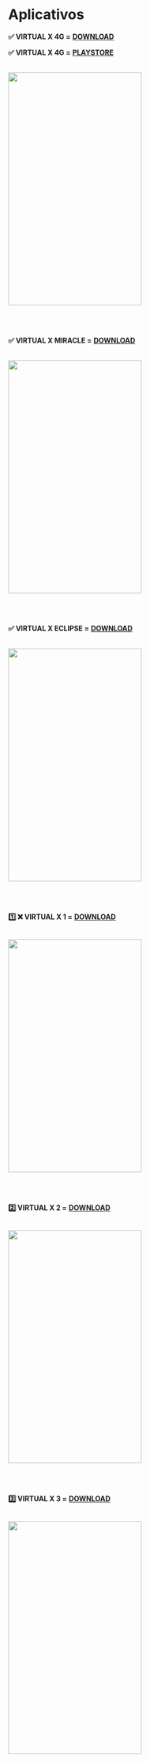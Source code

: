 # Aplicativos

<b> ✅ VIRTUAL X 4G =</b> <a href="https://github.com/Lockednet/Aplicativos/raw/main/VIRTUAL_X_4G.apk"><b>DOWNLOAD</b></a>

<b> ✅ VIRTUAL X 4G =</b> <a href="https://play.google.com/store/apps/details?id=com.virtualxconecta.vpn"><b>PLAYSTORE</b></a>

<br/>

<img src="https://i.ibb.co/WHZ5CFP/Screenshot-20221009-163837-VIRTUAL-X-4-G.jpg" height="470" width="270">

<br/><br/>

<b> ✅ VIRTUAL X MIRACLE =</b> <a href="https://github.com/Lockednet/Aplicativos/raw/main/VIRTUAL_X_MIRACLE.apk"><b>DOWNLOAD</b></a>

<br/>

<img src="https://i.ibb.co/44KLLLk/Screenshot-20221009-141022-Virtual-X-Miracle.jpg" height="470" width="270">

<br/><br/>

<b> ✅ VIRTUAL X ECLIPSE =</b> <a href="https://github.com/Lockednet/Aplicativos/raw/main/VIRTUAL_X_ECLIPSE.apk"><b>DOWNLOAD</b></a>

<br/>

<img src="https://i.ibb.co/FbGFVbm/Screenshot-20221009-141034-Virtual-X-Eclipse.jpg" height="470" width="270">

<br/><br/>

<b>1️⃣ ❌ VIRTUAL X 1 =</b> <a href="https://github.com/Lockednet/Aplicativos/raw/main/VIRTUAL_X_1.apk"><b>DOWNLOAD</b></a>

<br/>

<img src="https://i.ibb.co/5RHyj6c/Screenshot-20221009-133539-VIRTUAL-X.jpg" height="470" width="270">

<br/><br/>

<b>2️⃣  VIRTUAL X 2 =</b> <a href="https://github.com/Lockednet/Aplicativos/raw/main/VIRTUAL_X_2.apk"><b>DOWNLOAD</b></a>

<br/>

<img src="https://i.ibb.co/5RHyj6c/Screenshot-20221009-133539-VIRTUAL-X.jpg" height="470" width="270">

<br/><br/>

<b>3️⃣  VIRTUAL X 3 =</b> <a href="https://github.com/Lockednet/Aplicativos/raw/main/VIRTUAL_X_3.apk"><b>DOWNLOAD</b></a>

<br/>

<img src="https://i.ibb.co/Vp0LHdp/Screenshot-20221009-114040-Virtual-X.jpg" height="470" width="270">

<br/><br/>
